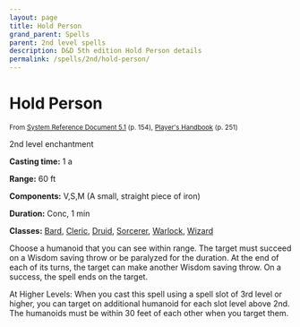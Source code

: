 ```yaml
---
layout: page
title: Hold Person
grand_parent: Spells
parent: 2nd level spells 
description: D&D 5th edition Hold Person details
permalink: /spells/2nd/hold-person/
---
```


# Hold Person

<small>From <a target="_blank" href="https://media.wizards.com/2016/downloads/DND/SRD-OGL_V5.1.pdf">System Reference Document 5.1</a> (p. 154), <a target="_blank" href="https://dnd.wizards.com/products/tabletop-games/rpg-products/rpg_playershandbook">Player's Handbook</a> (p. 251)</small>


2nd level enchantment

**Casting time:** 1 a

**Range:** 60 ft

**Components:** V,S,M (A small, straight piece of iron)

**Duration:** Conc, 1 min

**Classes:** [Bard](/classes/bard/), [Cleric](/classes/cleric/), [Druid](/classes/druid/), [Sorcerer](/classes/sorcerer/), [Warlock](/classes/warlock/), [Wizard](/classes/wizard/)

Choose a humanoid that you can see within range. The target must succeed on a Wisdom saving throw or be paralyzed for the duration. At the end of each of its turns, the target can make another Wisdom saving throw. On a success, the spell ends on the target.

   At Higher Levels: When you cast this spell using a spell slot of 3rd level or higher, you can target on additional humanoid for each slot level above 2nd. The humanoids must be within 30 feet of each other when you target them.